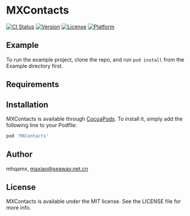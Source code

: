 # MXContacts

[![CI Status](https://img.shields.io/travis/mhqamx/MXContacts.svg?style=flat)](https://travis-ci.org/mhqamx/MXContacts)
[![Version](https://img.shields.io/cocoapods/v/MXContacts.svg?style=flat)](https://cocoapods.org/pods/MXContacts)
[![License](https://img.shields.io/cocoapods/l/MXContacts.svg?style=flat)](https://cocoapods.org/pods/MXContacts)
[![Platform](https://img.shields.io/cocoapods/p/MXContacts.svg?style=flat)](https://cocoapods.org/pods/MXContacts)

## Example

To run the example project, clone the repo, and run `pod install` from the Example directory first.

## Requirements

## Installation

MXContacts is available through [CocoaPods](https://cocoapods.org). To install
it, simply add the following line to your Podfile:

```ruby
pod 'MXContacts'
```

## Author

mhqamx, maxiao@seaway.net.cn

## License

MXContacts is available under the MIT license. See the LICENSE file for more info.
